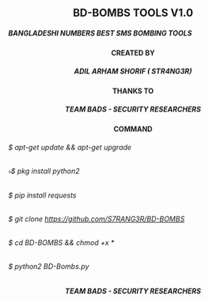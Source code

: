 <h2 align="center">BD-BOMBS TOOLS V1.0</h2>

<h5>BANGLADESHI NUMBERS   BEST SMS BOMBING TOOLS</h5>

<h4 align="center">CREATED BY</h4>
<h5 align="center">ADIL ARHAM SHORIF ( STR4NG3R)</h5>
<h4 align="center">THANKS TO</h4>
<h5 align="center">TEAM BADS - SECURITY RESEARCHERS</h5>

<h4 align="center">COMMAND</h4>
<h6>$ apt-get update && apt-get upgrade

<br>৳$ pkg install python2

<br>$ pip install requests

<br>$ git clone https://github.com/S7RANG3R/BD-BOMBS

<br>$ cd BD-BOMBS && chmod +x *

<br>$ python2 BD-Bombs.py

<h5 align="center">TEAM BADS - SECURITY RESEARCHERS</h5>
